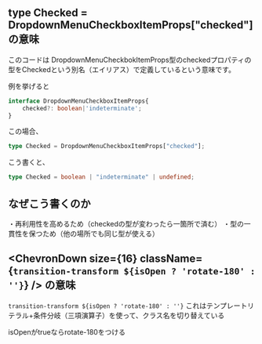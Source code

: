 ## type Checked = DropdownMenuCheckboxItemProps["checked"] の意味
このコードは
DropdownMenuCheckbokItemProps型のcheckedプロパティの型をCheckedという別名（エイリアス）で定義しているという意味です。

例を挙げると
```typescript
interface DropdownMenuCheckboxItemProps{
	checked?: boolean|'indeterminate';
}
```

この場合、
```typescript
type Checked = DropdownMenuCheckboxItemProps["checked"];
```
こう書くと、
```typescript
type Checked = boolean | "indeterminate" | undefined;
```
## なぜこう書くのか
・再利用性を高めるため（checkedの型が変わったら一箇所で済む）
・型の一貫性を保つため（他の場所でも同じ型が使える）

##   <ChevronDown size={16} className={`transition-transform ${isOpen ? 'rotate-180' : ''}`} /> の意味

`transition-transform ${isOpen ? 'rotate-180' : ''}`
これはテンプレートリテラル+条件分岐（三項演算子）を使って、クラス名を切り替えている

isOpenがtrueならrotate-180をつける